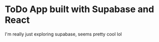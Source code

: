 # ToDo App built with Supabase and React

I'm really just exploring supabase, seems pretty cool lol
